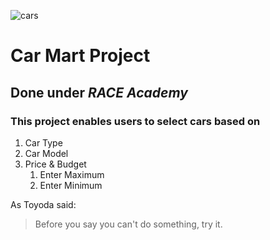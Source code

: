 
![cars](https://user-images.githubusercontent.com/69613784/103737649-87fa2480-502d-11eb-95c4-09015f673d4c.jpg)
# **Car Mart Project**
## Done under _RACE Academy_
### This project enables users to select cars based on 
1. Car Type
1. Car Model
1. Price & Budget
   1. Enter Maximum
   1. Enter Minimum

As Toyoda said:

> Before you say you can't do something, 
> try it.

